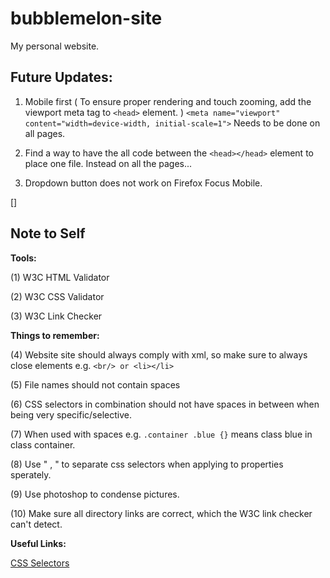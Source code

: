 # bubblemelon-site
My personal website.

Future Updates:
------

1. Mobile first ( To ensure proper rendering and touch zooming, add the viewport meta tag to `<head>` element. )
`<meta name="viewport" content="width=device-width, initial-scale=1">`
Needs to be done on all pages. 

2. Find a way to have the all code between the `<head></head>` element to place one file. Instead on all the pages...

3. Dropdown button does not work on Firefox Focus Mobile.

[]


Note to Self
------


**Tools:**

(1) W3C HTML Validator

(2) W3C CSS Validator

(3) W3C Link Checker



**Things to remember:**


(4) Website site should always comply with xml, so make sure to always close elements e.g. ` <br/> or <li></li> `
	
(5) File names should not contain spaces

(6) CSS selectors in combination should not have spaces in between when being very specific/selective. 

(7) When used with spaces e.g. `.container .blue {}` means class blue in class container. 
	
(8) Use " , " to separate css selectors when applying to properties sperately.

(9) Use photoshop to condense pictures.
	
(10) Make sure all directory links are correct, which the W3C link checker can't detect. 


**Useful Links:**

[CSS Selectors](https://learn.co/tracks/bootcamp-prep/html-fundamentals/css/css-selectors)

